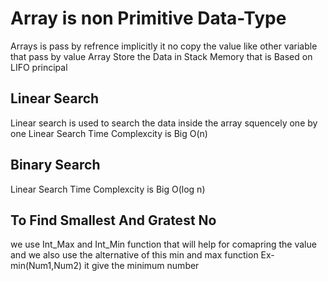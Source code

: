 # Array is non Primitive Data-Type
 Arrays  is pass by refrence implicitly it no copy the value like other variable that pass by value
 Array Store the Data in Stack Memory that is Based on LIFO principal





 ## Linear Search

Linear search is used to search the data inside the array squencely one by one
Linear Search Time Complexcity is Big O(n)


 ## Binary Search

Linear Search Time Complexcity is Big O(log n)

 ## To Find Smallest And Gratest No

 we use Int_Max and Int_Min function that will help for comapring the value
 and we also use the alternative of this min and max function 
  Ex- min(Num1,Num2) it give the minimum number
